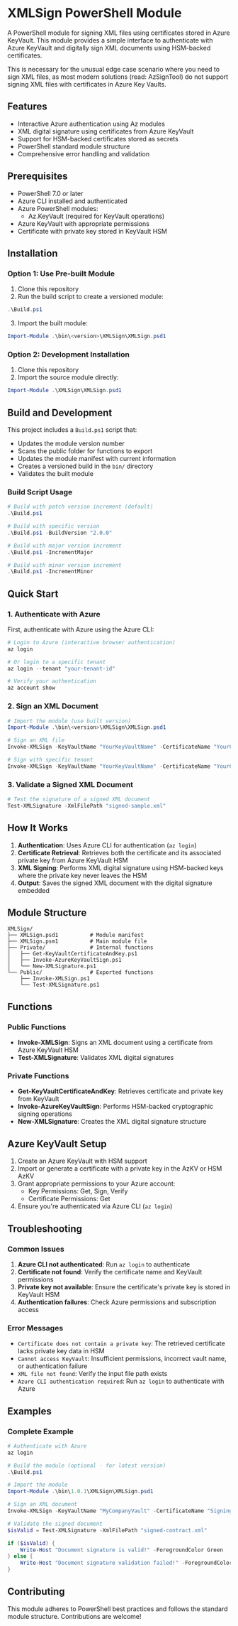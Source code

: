 # XMLSign PowerShell Module

A PowerShell module for signing XML files using certificates stored in Azure KeyVault. This module provides a simple interface to authenticate with Azure KeyVault and digitally sign XML documents using HSM-backed certificates.

This is necessary for the unusual edge case scenario where you need to sign XML files, as most modern solutions (read: AzSignTool) do not support signing XML files with certificates in Azure Key Vaults.

## Features

- Interactive Azure authentication using Az modules
- XML digital signature using certificates from Azure KeyVault
- Support for HSM-backed certificates stored as secrets
- PowerShell standard module structure
- Comprehensive error handling and validation

## Prerequisites

- PowerShell 7.0 or later
- Azure CLI installed and authenticated
- Azure PowerShell modules:
  - Az.KeyVault (required for KeyVault operations)
- Azure KeyVault with appropriate permissions
- Certificate with private key stored in KeyVault HSM

## Installation

### Option 1: Use Pre-built Module
1. Clone this repository
2. Run the build script to create a versioned module:
```powershell
.\Build.ps1
```
3. Import the built module:
```powershell
Import-Module .\bin\<version>\XMLSign\XMLSign.psd1
```

### Option 2: Development Installation
1. Clone this repository
2. Import the source module directly:
```powershell
Import-Module .\XMLSign\XMLSign.psd1
```

## Build and Development

This project includes a `Build.ps1` script that:
- Updates the module version number
- Scans the public folder for functions to export
- Updates the module manifest with current information
- Creates a versioned build in the `bin/` directory
- Validates the built module

### Build Script Usage
```powershell
# Build with patch version increment (default)
.\Build.ps1

# Build with specific version
.\Build.ps1 -BuildVersion "2.0.0"

# Build with major version increment
.\Build.ps1 -IncrementMajor

# Build with minor version increment
.\Build.ps1 -IncrementMinor
```

## Quick Start

### 1. Authenticate with Azure
First, authenticate with Azure using the Azure CLI:
```powershell
# Login to Azure (interactive browser authentication)
az login

# Or login to a specific tenant
az login --tenant "your-tenant-id"

# Verify your authentication
az account show
```

### 2. Sign an XML Document
```powershell
# Import the module (use built version)
Import-Module .\bin\<version>\XMLSign\XMLSign.psd1

# Sign an XML file
Invoke-XMLSign -KeyVaultName "YourKeyVaultName" -CertificateName "YourCertificateName" -XmlFileToSign "sample.xml" -XmlFileToSave "signed-sample.xml"

# Sign with specific tenant
Invoke-XMLSign -KeyVaultName "YourKeyVaultName" -CertificateName "YourCertificateName" -XmlFileToSign "sample.xml" -XmlFileToSave "signed-sample.xml" -TenantId "your-tenant-id"
```

### 3. Validate a Signed XML Document
```powershell
# Test the signature of a signed XML document
Test-XMLSignature -XmlFilePath "signed-sample.xml"
```

## How It Works

1. **Authentication**: Uses Azure CLI for authentication (`az login`)
2. **Certificate Retrieval**: Retrieves both the certificate and its associated private key from Azure KeyVault HSM
3. **XML Signing**: Performs XML digital signature using HSM-backed keys where the private key never leaves the HSM
4. **Output**: Saves the signed XML document with the digital signature embedded

## Module Structure

```
XMLSign/
├── XMLSign.psd1          # Module manifest
├── XMLSign.psm1          # Main module file
├── Private/              # Internal functions
│   ├── Get-KeyVaultCertificateAndKey.ps1
│   ├── Invoke-AzureKeyVaultSign.ps1
│   └── New-XMLSignature.ps1
└── Public/               # Exported functions
    ├── Invoke-XMLSign.ps1
    └── Test-XMLSignature.ps1
```

## Functions

### Public Functions

- **Invoke-XMLSign**: Signs an XML document using a certificate from Azure KeyVault HSM
- **Test-XMLSignature**: Validates XML digital signatures

### Private Functions

- **Get-KeyVaultCertificateAndKey**: Retrieves certificate and private key from KeyVault
- **Invoke-AzureKeyVaultSign**: Performs HSM-backed cryptographic signing operations
- **New-XMLSignature**: Creates the XML digital signature structure

## Azure KeyVault Setup

1. Create an Azure KeyVault with HSM support
2. Import or generate a certificate with a private key in the AzKV or HSM AzKV
3. Grant appropriate permissions to your Azure account:
   - Key Permissions: Get, Sign, Verify
   - Certificate Permissions: Get
4. Ensure you're authenticated via Azure CLI (`az login`)

## Troubleshooting

### Common Issues

1. **Azure CLI not authenticated**: Run `az login` to authenticate
2. **Certificate not found**: Verify the certificate name and KeyVault permissions
3. **Private key not available**: Ensure the certificate's private key is stored in KeyVault HSM
4. **Authentication failures**: Check Azure permissions and subscription access

### Error Messages

- `Certificate does not contain a private key`: The retrieved certificate lacks private key data in HSM
- `Cannot access KeyVault`: Insufficient permissions, incorrect vault name, or authentication failure
- `XML file not found`: Verify the input file path exists
- `Azure CLI authentication required`: Run `az login` to authenticate with Azure

## Examples

### Complete Example
```powershell
# Authenticate with Azure
az login

# Build the module (optional - for latest version)
.\Build.ps1

# Import the module
Import-Module .\bin\1.0.1\XMLSign\XMLSign.psd1

# Sign an XML document
Invoke-XMLSign -KeyVaultName "MyCompanyVault" -CertificateName "SigningCert2024" -XmlFileToSign "contract.xml" -XmlFileToSave "signed-contract.xml"

# Validate the signed document
$isValid = Test-XMLSignature -XmlFilePath "signed-contract.xml"

if ($isValid) {
    Write-Host "Document signature is valid!" -ForegroundColor Green
} else {
    Write-Host "Document signature validation failed!" -ForegroundColor Red
}
```

## Contributing

This module adheres to PowerShell best practices and follows the standard module structure. Contributions are welcome!
